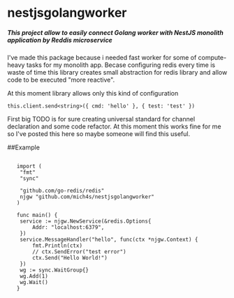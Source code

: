 # nestjsgolangworker

##### This project allow to easily connect Golang worker with NestJS monolith application by Reddis microservice

I've made this package because i needed fast worker for some of compute-heavy tasks for my monolith app. Becase configuring redis every time is waste of time
this library creates small abstraction for redis library and allow code to be executed "more reactive".

At this moment library allows only this kind of configuration

```this.client.send<string>({ cmd: 'hello' }, { test: 'test' })```

First big TODO is for sure creating universal standard for channel declaration and some code refactor. At this moment this works fine for me so I've posted this here so maybe someone will find this useful.



##Example
```package main
   
   import (
   	"fmt"
   	"sync"
   
   	"github.com/go-redis/redis"
   	njgw "github.com/mich4s/nestjsgolangworker"
   )
   
   func main() {
   	service := njgw.NewService(&redis.Options{
   		Addr: "localhost:6379",
   	})
   	service.MessageHandler("hello", func(ctx *njgw.Context) {
   		fmt.Println(ctx)
   		// ctx.SendError("test error")
   		ctx.Send("Hello World!")
   	})
   	wg := sync.WaitGroup{}
   	wg.Add(1)
   	wg.Wait()
   }
```
